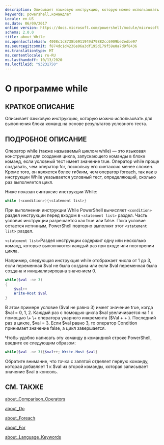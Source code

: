 ```yaml
---
description: Описывает языковую инструкцию, которую можно использовать для выполнения блока команд на основе результатов условного теста.
keywords: powershell,командлет
Locale: en-US
ms.date: 06/09/2017
online version: https://docs.microsoft.com/powershell/module/microsoft.powershell.core/about/about_while?view=powershell-7&WT.mc_id=ps-gethelp
schema: 2.0.0
title: about_While
ms.openlocfilehash: 4008c1c8738b6911949d79882cc6909be2edbe97
ms.sourcegitcommit: f874dc1d4236e06a3df195d179f59e0a7d9f8436
ms.translationtype: MT
ms.contentlocale: ru-RU
ms.lasthandoff: 10/13/2020
ms.locfileid: "93231750"
---
```

# <a name="about-while"></a>О программе while

## <a name="short-description"></a>КРАТКОЕ ОПИСАНИЕ
Описывает языковую инструкцию, которую можно использовать для выполнения блока команд на основе результатов условного теста.

## <a name="long-description"></a>ПОДРОБНОЕ ОПИСАНИЕ

Оператор while (также называемый циклом while) — это языковая конструкция для создания цикла, запускающего команды в блоке команд, если условный тест имеет значение true. Оператор while проще создавать, чем оператор for, поскольку его синтаксис менее сложен. Кроме того, он является более гибким, чем оператор foreach, так как в инструкции While указывается условный тест, определяющий, сколько раз выполняется цикл.

Ниже показан синтаксис инструкции While:

```powershell
while (<condition>){<statement list>}
```

При выполнении инструкции While PowerShell вычисляет `<condition>` раздел инструкции перед входом в `<statement list>` раздел. Часть условия инструкции разрешается как true или false. Пока условие остается истинным, PowerShell повторно выполнят этот `<statement list>` раздел.

`<statement list>`Раздел инструкции содержит одну или несколько команд, которые выполняются каждый раз при входе или повторении цикла.

Например, следующая инструкция while отображает числа от 1 до 3, если переменная $val не была создана или если $val переменная была создана и инициализирована значением 0.

```powershell
while($val -ne 3)
{
    $val++
    Write-Host $val
}
```

В этом примере условие ($val не равно 3) имеет значение true, когда $val \= 0, 1, 2. Каждый раз с помощью цикла $val увеличивается на 1 с помощью \+ \+ оператора унарного инкремента ($Val \+ \+ ). Последний раз в цикле, $val \= 3. Если $val равно 3, то оператор Condition принимает значение false, а цикл завершается.

Чтобы удобно написать эту команду в командной строке PowerShell, введите ее следующим образом:

```powershell
while($val -ne 3){$val++; Write-Host $val}
```

Обратите внимание, что точка с запятой отделяет первую команду, которая добавляет 1 к $val из второй команды, которая записывает значение $val в консоль.

## <a name="see-also"></a>СМ. ТАКЖЕ

[about_Comparison_Operators](about_Comparison_Operators.md)

[about_Do](about_Do.md)

[about_Foreach](about_Foreach.md)

[about_For](about_For.md)

[about_Language_Keywords](about_Language_Keywords.md)
